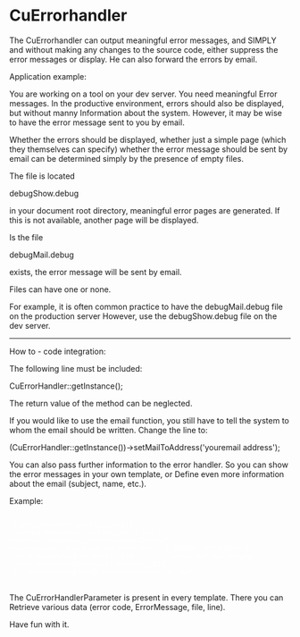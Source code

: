 # CuErrorhandler #

The CuErrorhandler can output meaningful error messages, and SIMPLY
and without making any changes to the source code, either suppress the error messages
or display. He can also forward the errors by email.

Application example:

You are working on a tool on your dev server. You need meaningful Error messages.
In the productive environment, errors should also be displayed, but without manny
Information about the system.
However, it may be wise to have the error message sent to you by email.

Whether the errors should be displayed, whether just a simple page
(which they themselves can specify) whether the error message should be sent
by email can be determined simply by the presence of empty files.

The file is located

debugShow.debug

in your document root directory, meaningful error pages are generated.
If this is not available, another page will be displayed.

Is the file

debugMail.debug

exists, the error message will be sent by email.

Files can have one or none.

For example, it is often common practice to have the debugMail.debug file on the production server
However, use the debugShow.debug file on the dev server.

----

How to - code integration:

The following line must be included:

CuErrorHandler::getInstance();

The return value of the method can be neglected.

If you would like to use the email function, you still have to tell the system
to whom the email should be written. Change the line to:

(CuErrorHandler::getInstance())->setMailToAddress('youremail address');

You can also pass further information to the error handler.
So you can show the error messages in your own template, or
Define even more information about the email (subject, name, etc.).

Example:

<pre>
<code style="color: white">
(CuErrorHandler::getInstance())
->setMailToAddress('error@cu1723.com')
->setMailFromAddress('server@cu1723.com')
->setSubject('There was an Error on' . $_SERVER['HTTP_HOST'])
->setTemplateForErrorPath(__DIR__ . '/../close/myTemplate.php')
->setTemplateForNotShownErrorPath(__DIR__ . '/../close/myTemplateWithBasicInformation.php');
</code>
</pre>

The CuErrorHandlerParameter is present in every template. There you can
Retrieve various data (error code, ErrorMessage, file, line).

Have fun with it.